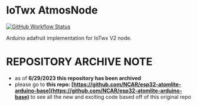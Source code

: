 # IoTwx AtmosNode

[![GitHub Workflow Status](https://img.shields.io/github/workflow/status/NCAR/esp32-atomlite-arduino-atmos-node/Build?logo=github&style=for-the-badge)](https://github.com/NCAR/esp32-atomlite-arduino-atmos-node/actions)

Arduino adafruit implementation for IoTwx V2 node.

# REPOSITORY ARCHIVE NOTE  

* as of **6/29/2023 this repository has been archived**
* please go to **this repo: [https://github.com/NCAR/esp32-atomlite-arduino-base](https://github.com/NCAR/esp32-atomlite-arduino-base)** to see all the new and exciting code based off of this original repo

  
